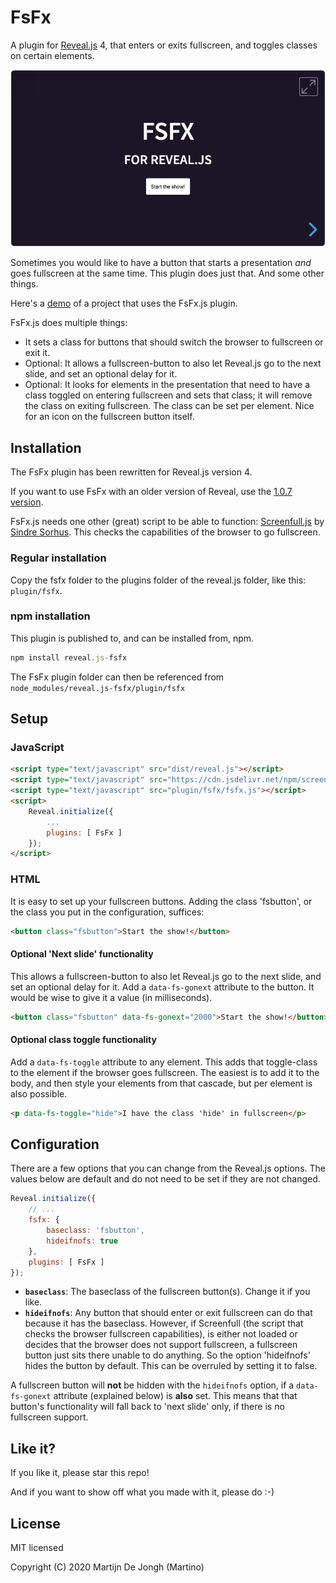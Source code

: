 # FsFx

A plugin for [Reveal.js](https://revealjs.com) 4, that enters or exits fullscreen, and toggles classes on certain elements.

[![Screenshot](screenshot.png)](https://martinomagnifico.github.io/reveal.js-fsfx/demo.html)

Sometimes you would like to have a button that starts a presentation *and* goes fullscreen at the same time. This plugin does just that. And some other things.  

Here's a [demo](https://martinomagnifico.github.io/reveal.js-fsfx/demo.html) of a project that uses the FsFx.js plugin.


FsFx.js does multiple things:

* It sets a class for buttons that should switch the browser to fullscreen or exit it.
* Optional: It allows a fullscreen-button to also let Reveal.js go to the next slide, and set an optional delay for it. 
* Optional: It looks for elements in the presentation that need to have a class toggled on entering fullscreen and sets that class; it will remove the class on exiting fullscreen. The class can be set per element. Nice for an icon on the fullscreen button itself.



## Installation

The FsFx plugin has been rewritten for Reveal.js version 4.

If you want to use FsFx with an older version of Reveal, use the [1.0.7 version](https://github.com/Martinomagnifico/reveal.js-fsfx/releases).

FsFx.js needs one other (great) script to be able to function: [Screenfull.js](https://github.com/sindresorhus/screenfull.js) by [Sindre Sorhus](https://sindresorhus.com). This checks the capabilities of the browser to go fullscreen.


### Regular installation

Copy the fsfx folder to the plugins folder of the reveal.js folder, like this: `plugin/fsfx`.

### npm installation

This plugin is published to, and can be installed from, npm.

```javascript
npm install reveal.js-fsfx
```
The FsFx plugin folder can then be referenced from `node_modules/reveal.js-fsfx/plugin/fsfx `


## Setup

### JavaScript

```html
<script type="text/javascript" src="dist/reveal.js"></script>
<script type="text/javascript" src="https://cdn.jsdelivr.net/npm/screenfull@5.1.0/dist/screenfull.min.js"></script>
<script type="text/javascript" src="plugin/fsfx/fsfx.js"></script>
<script>
	Reveal.initialize({
		...
		plugins: [ FsFx ]
	});
</script>
```

### HTML

It is easy to set up your fullscreen buttons. Adding the class 'fsbutton', or the class you put in the configuration, suffices: 

```html
<button class="fsbutton">Start the show!</button>
```
#### Optional 'Next slide' functionality

This allows a fullscreen-button to also let Reveal.js go to the next slide, and set an optional delay for it. Add a `data-fs-gonext` attribute to the button. It would be wise to give it a value (in milliseconds).  

```html
<button class="fsbutton" data-fs-gonext="2000">Start the show!</button>
```

#### Optional class toggle functionality
Add a `data-fs-toggle` attribute to any element. This adds that toggle-class to the element if the browser goes fullscreen. The easiest is to add it to the body, and then style your elements from that cascade, but per element is also possible.
  
```html
<p data-fs-toggle="hide">I have the class 'hide' in fullscreen</p>
```


## Configuration

There are a few options that you can change from the Reveal.js options. The values below are default and do not need to be set if they are not changed. 

```javascript
Reveal.initialize({
	// ...
	fsfx: {
		baseclass: 'fsbutton',
		hideifnofs: true
	},
	plugins: [ FsFx ]
});
```


* **`baseclass`**: The baseclass of the fullscreen button(s). Change it if you like. 
* **`hideifnofs`**: Any button that should enter or exit fullscreen can do that because it has the baseclass. However, if Screenfull (the script that checks the browser fullscreen capabilities), is either not loaded or decides that the browser does not support fullscreen, a fullscreen button just sits there unable to do anything. So the option 'hideifnofs' hides the button by default. This can be overruled by setting it to false. 

A fullscreen button will **not** be hidden with the `hideifnofs` option, if a `data-fs-gonext` attribute (explained below) is **also** set. This means that that button's functionality will fall back to 'next slide' only, if there is no fullscreen support.



## Like it?

If you like it, please star this repo! 

And if you want to show off what you made with it, please do :-)


## License
MIT licensed

Copyright (C) 2020 Martijn De Jongh (Martino)
